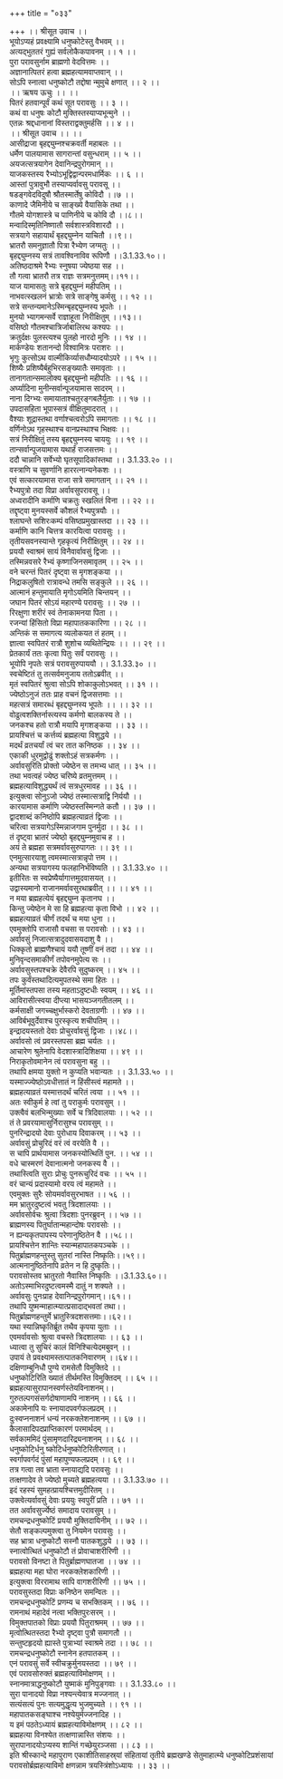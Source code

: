+++
title = "०३३"

+++
।। श्रीसूत उवाच ।।  
भूयोऽप्यहं प्रवक्ष्यामि धनुष्कोटेस्तु वैभवम् ।।  
अत्यद्भुततरं गुह्यं सर्वलोकैकपावनम् ।। १ ।।  
पुरा परावसुर्नाम ब्राह्मणो वेदवित्तमः ।।  
अज्ञानात्पितरं हत्वा ब्रह्महत्यामवाप्तवान् ।।  
सोऽपि स्नात्वा धनुष्कोटौ तद्दोषा न्मुमुचे क्षणात् ।। २ ।।  
।। ऋषय ऊचुः ।। ।।  
पितरं हतवान्पूर्वं कथं सूत परावसुः ।। ३ ।।  
कथं वा धनुषः कोटौ मुक्तिस्तस्याप्यभून्मुने ।।  
एतन्नः श्रद्दधानानां विस्तराद्वक्तुमर्हसि ।। ४ ।।  
।। श्रीसूत उवाच ।। ।।  
आसीद्राजा बृहद्द्युम्नश्चक्रवर्ती महाबलः ।।  
धर्मेण पालयामास सागरान्तां वसुन्धराम् ।। ५ ।।  
अयजत्सत्रयागेन देवानिन्द्रपुरोगमान् ।।  
याजकस्तस्य रैभ्योऽभूद्विद्वान्परमधार्मिकः ।। ६ ।।  
आस्तां पुत्रावुभौ तस्याप्यर्वावसु परावसू ।।  
षडङ्गवेदविदुषौ श्रौतस्मार्तेषु कोविदौ ।।७ ।।  
काणादे जैमिनीये च साङ्ख्ये वैयासिके तथा ।।  
गौतमे योगशास्त्रे च पाणिनीये च कोवि दौ ।।८।।  
मन्वादिस्मृतिनिष्णातौ सर्वशास्त्रविशारदौ ।।  
सत्रयागे सहायार्थं बृहद्द्युम्नेन याचितौ ।।९।।  
भ्रातरौ समनुज्ञातौ पित्रा रैभ्येण जग्मतुः ।।  
बृहद्द्युम्नस्य सत्रं तावश्विनाविव रूपिणौ ।।3.1.33.१०।।  
अतिष्ठदाश्रमे रैभ्यः स्नुषया ज्येष्ठया सह ।।  
तौ गत्वा भ्रातरौ तत्र राज्ञः सत्रमनुत्तमम्।।११।।  
याज यामासतुः सत्रे बृहद्द्युम्नं महीपतिम् ।।  
नाभवत्स्खलनं भ्रात्रोः सत्रे साङ्गेषु कर्मसु ।। १२ ।।  
सत्रे सन्तन्यमानेऽस्मिन्बृहद्द्युम्नस्य भूपतेः ।।  
मुनयो भ्यागमन्सर्वे राज्ञाहूता निरीक्षितुम् ।।१३।।  
वसिष्ठो गौतमश्चात्रिर्जाबालिरथ कश्यपः ।।  
क्रतुर्दक्षः पुलस्त्यश्च पुलहो नारदो मुनिः ।। १४ ।।  
मार्कण्डेयः शतानन्दो विश्वामित्रः पराशरः ।।  
भृगुः कुत्सोऽथ वाल्मीकिर्व्यासधौम्यादयोऽपरे ।। १५ ।।  
शिष्यैः प्रशिष्यैर्बहुभिरसङ्ख्यातैः समावृताः ।।  
तानागतान्समालोक्य बृहद्द्युम्नो महीपतिः ।। १६ ।।  
अर्घ्यादिना मुनीन्सर्वान्पूजयामास सादरम् ।।  
नाना दिग्भ्यः समायाताश्चतुरङ्गबलैर्युताः ।। १७ ।।  
उपदासहिता भूपास्सत्रं वीक्षितुमादरात् ।।  
वैश्याः शूद्रास्तथा वर्णाश्चत्वरोऽपि समागताः ।। १८ ।।  
वर्णिनोऽथ गृहस्थाश्च वानप्रस्थाश्च भिक्षवः ।।  
सत्रं निरीक्षितुं तस्य बृहद्द्युम्नस्य चाययुः ।। १९ ।।  
तान्सर्वान्पूजयामास यथार्हं राजसत्तमः ।।  
ददौ चान्नानि सर्वेभ्यो घृतसूपादिकांस्तथा ।। 3.1.33.२० ।।  
वस्त्राणि च सुवर्णानि हाररत्नान्यनेकशः ।।  
एवं सत्कारयामास राजा सत्रे समागतान् ।। २१ ।।  
रैभ्यपुत्रो तदा विप्रा अर्वावसुपरावसू ।।  
अध्वरादीनि कर्माणि चक्रतुः स्खलितं विना ।। २२ ।।  
तद्दृष्ट्वा मुनयस्सर्वे कौशलं रैभ्यपुत्रयौः ।।  
श्लाघन्ते सशिरःकम्पं वसिष्ठप्रमुखास्तदा ।। २३ ।।  
कर्माणि कानि चित्तत्र कारयित्वा परावसुः ।।  
तृतीयसवनस्यान्ते गृहकृत्यं निरीक्षितुम् ।। २४ ।।  
प्रययौ स्वाश्रमं सायं विनैवार्वावसुं द्विजाः ।।  
तस्मिन्नवसरे रैभ्यं कृष्णाजिनसमावृतम् ।। २५ ।।  
वने चरन्तं पितरं दृष्ट्वा स मृगशङ्कया ।।  
निद्राकलुषितो रात्रावन्धे तमसि सङ्कुले ।। २६ ।।  
आत्मानं हन्तुमायाति मृगोऽयमिति चिन्तयन् ।।  
जघान पितरं सोऽयं महारण्ये परावसुः ।। २७ ।।  
रिरक्षुणा शरीरं स्वं तेनाकामनया पिता ।।  
रजन्यां हिंसितो विप्रा महापातककारिणा ।। २८ ।।  
अन्तिकं स समागत्य व्यलोकयत तं हतम् ।।  
ज्ञात्वा स्वपितरं रात्रौ शुशोच व्यथितेन्द्रियः ।। ।। २९ ।।  
प्रेतकार्यं ततः कृत्वा पितुः सर्वं परावसुः ।।  
भूयोपि नृपतेः सत्रं परावसुरुपाययौ ।। 3.1.33.३० ।।  
स्वचेष्टितं तु तत्सर्वमनुजाय ततोऽब्रवीत् ।।  
मृतं स्वपितरं श्रुत्वा सोऽपि शोकाकुलोऽभवत् ।। ३१ ।।  
ज्येष्ठोऽनुजं ततः प्राह वचनं द्विजसत्तमाः ।।  
महत्सत्रं समारब्धं बृहद्द्युम्नस्य भूपतेः ।। ।। ३२ ।।  
वोढुत्वशक्तिर्नास्त्यस्य कर्मणो बालकस्य ते ।।  
जनकश्च हतो रात्रौ मयापि मृगशङ्कया ।। ३३ ।।  
प्रायश्चित्तं च कर्त्तव्यं ब्रह्महत्या विशुद्धये ।।  
मदर्थं व्रतचर्यां त्वं चर तात कनिष्ठक ।। ३४ ।।  
एकाकी धुरमुद्वोढुं शक्तोऽहं सत्रकर्मणः ।।  
अर्वावसुरिति प्रोक्तो ज्येष्ठेन स तमभ्य धात् ।। ३५ ।।  
तथा भवत्वहं ज्येष्ठ चरिष्ये व्रतमुत्तमम् ।।  
ब्रह्महत्याविशुद्ध्यर्थं त्वं सत्रधुरमावह ।। ३६ ।।  
इत्युक्त्वा सोनुऽजो ज्येष्ठं तस्मात्सत्राद्वि निर्ययौ ।।  
कारयामास कर्माणि ज्येष्ठस्तस्मिन्गते कतौ ।। ३७ ।।  
द्वादशाब्दं कनिष्ठोपि ब्रह्महत्याव्रतं द्विजाः ।।  
चरित्वा सत्रयागेऽस्मिन्नाजगाम पुनर्मुदा ।। ३८ ।।  
तं दृष्ट्वा भ्रातरं ज्येष्ठो बृहद्द्युम्नमुवाच ह ।।  
अयं ते ब्रह्महा सत्रमर्वावसुरुपागतः ।। ३९ ।।  
एनमुत्सारयाशु त्वमस्मात्सत्रान्नृपो त्तम ।।  
अन्यथा सत्रयागस्य फलहानिर्भविष्यति ।। 3.1.33.४० ।।  
इतीरितः स स्वप्रेष्यैर्यागात्तमुदवासयत् ।।  
उद्वास्यमानो राजानमर्वावसुरथाब्रवीत् ।। ।। ४१ ।।  
न मया ब्रह्महत्येयं बृहद्द्युम्न कृतानघ ।।  
किन्तु ज्येष्ठेन मे सा हि ब्रह्महत्या कृता विभो ।। ४२ ।।  
ब्रह्महत्याव्रतं चीर्णं तदर्थं च मया धुना ।।  
एवमुक्तोपि राजासौ वचसा स परावसोः ।। ४३ ।।  
अर्वावसुं निजात्सत्रादुदवासयदाशु वै ।।  
धिक्कृतो ब्राह्मणैश्चायं ययौ तूष्णीं वनं तदा ।। ४४ ।।  
मुनिवृन्दसमाकीर्णं तपोवनमुपेत्य सः ।।  
अर्वावसुस्तपश्चक्रे देवैरपि सुदुष्करम् ।। ४५ ।।  
तपः कुर्वंस्तथादित्यमुपतस्थे समा हितः ।।  
मूर्तिमांस्तपसा तस्य महताऽदुष्टधीः स्वयम् ।। ४६ ।।  
आविरासीत्स्वया दीप्त्या भासयञ्जगतीतलम् ।।  
कर्मसाक्षी जगच्चक्षुर्भास्करो देवताग्रणीः ।। ४७ ।।  
आविर्बभूवुर्देवाश्च पुरस्कृत्य शचीपतिम् ।।  
इन्द्रादयस्ततो देवाः प्रोचुरर्वावसुं द्विजाः ।।४८।।  
अर्वावसो त्वं प्रवरस्तपसा ब्रह्म चर्यतः ।।  
आचारेण श्रुतेनापि वेदशास्त्रादिशिक्षया ।। ४९ ।।  
निराकृतोवमानेन त्वं परावसुना बहु ।।  
तथापि क्षमया युक्तो न कुप्यति भवान्यतः ।। 3.1.33.५० ।।  
यस्माज्ज्येष्ठोऽवधीत्तातं न हिंसीस्त्वं महामते ।।  
ब्रह्महत्याव्रतं यस्मात्तदर्थं चरितं त्वया ।। ५१ ।।  
अतः स्वीकुर्म हे त्वां तु पराकुर्मः परावसुम् ।।  
उक्त्वैवं बलभिन्मुख्याः सर्वे च त्रिदिवालयाः ।। ५२ ।।  
तं ते प्रवरयामासुर्निरासुश्च परावसुम् ।।  
पुनरिन्द्रादयो देवाः पुरोधाय दिवाकरम् ।। ५३ ।।  
अर्वावसुं प्रोचुरिदं वरं त्वं वरयेति वै ।।  
स चापि प्रार्थयामास जनकस्योत्थितिं पुन. ।। ५४ ।।  
वधे चास्मरणं देवानात्मनो जनकस्य वै ।।  
तथास्त्विति सुराः प्रोचुः पुनरूचुरिदं वचः ।। ५५ ।।  
वरं चान्यं प्रदास्यामो वरय त्वं महामते ।।  
एवमुक्तः सुरैः सोयमर्वावसुरभाषत ।। ५६ ।।  
मम भ्रातुरदुष्टत्वं भवतु त्रिदशालयाः ।।  
अर्वावसोर्वचः श्रुत्वा त्रिदशाः पुनरब्रुवन् ।। ५७ ।।  
ब्राह्मणस्य पितुर्घातान्महान्दोषः परावसोः ।।  
न ह्यन्यकृतपापस्य परेणानुष्ठितेन वै ।।५८।।  
प्रायश्चित्तेन शान्तिः स्यान्महापातकपञ्चके ।।  
पितुर्ब्राह्मणहन्तुस्तु सुतरां नास्ति निष्कृतिः।।५९।।  
आत्मनानुष्ठितेनापि व्रतेन न हि दुष्कृतिः।।  
परावसोस्तव भ्रातुरतो नैवास्ति निष्कृतिः ।।3.1.33.६०।।  
अतोऽस्माभिरदुष्टत्वमस्मै दातुं न शक्यते ।।  
अर्वावसुः पुनःप्राह देवानिन्द्रपुरोगमान्।।६१।।  
तथापि युष्मन्माहात्म्यात्प्रसादाद्भवतां तथा।।  
पितुर्ब्राह्मणहन्तुर्मे भ्रातुस्त्रिदशसत्तमाः।।६२।।  
यथा स्यान्निष्कृतिर्ब्रूत तथैव कृपया युताः ।।  
एवमर्वावसोः श्रुत्वा वचस्ते त्रिदशालयाः ।। ६३ ।।  
ध्यात्वा तु सुचिरं कालं विनिश्चित्येदमबुवन् ।।  
उपायं ते प्रवक्ष्यामस्तत्पातकनिवारणम् ।।६४।।  
दक्षिणाम्बुनिधौ पुण्ये रामसेतौ विमुक्तिदे ।।  
धनुष्कोटिरिति ख्यातं तीर्थमस्ति विमुक्तिदम् ।। ६५ ।।  
ब्रह्महत्यासुरापानस्वर्णस्तेयविनाशनम्।।  
गुरुतल्पगसंसर्गदोषाणामपि नाशनम् ।। ६६ ।।  
अकामेनापि यः स्नायादपवर्गफलप्रदम् ।।  
दुःस्वप्ननाशनं धन्यं नरकक्लेशनाशनम् ।। ६७ ।।  
कैलासादिपदप्राप्तिकारणं परमार्थदम् ।।  
सर्वकाममिदं पुंसामृणदारिद्र्यनाशनम् ।। ६८ ।।  
धनुष्कोटिर्धनु ष्कोटिर्धनुष्कोटिरितीरणात् ।।  
स्वर्गापवर्गदं पुंसां महापुण्यफलप्रदम् ।। ६९ ।।  
तत्र गत्वा तव भ्राता स्नायाद्यदि परावसुः ।।  
तत्क्षणादेव ते ज्येष्ठो मुच्यते ब्रह्महत्यया ।। 3.1.33.७० ।।  
इदं रहस्यं सुमहत्प्रायश्चित्तमुदीरितम् ।।  
उक्त्वेत्यर्वावसुं देवाः प्रययुः स्वपुरीं प्रति ।। ७१ ।।  
तत अर्वावसुर्ज्येष्ठं समादाय परावसुम् ।।  
रामचन्द्रधनुष्कोटिं प्रययौ मुक्तिदायिनीम् ।। ७२ ।।  
सेतौ सङ्कल्पमुक्त्वा तु नियमेन परावसुः ।।  
सह भ्रात्रा धनुष्कोटौ सस्नौ पातकशुद्धये ।। ७३ ।।  
स्नात्वोत्थितं धनुष्कोटौ तं प्रोवाचाशरीरिणी ।।  
परावसो विनष्टा ते पितुर्ब्राह्मणघातजा ।। ७४ ।।  
ब्रह्महत्या महा घोरा नरकक्लेशकारिणी ।।  
इत्युक्त्वा विररामाथ सापि वागशरीरिणी ।। ७५ ।।  
परावसुस्तदा विप्राः कनिष्ठेन समन्वितः ।।  
रामचन्द्रधनुष्कोटिं प्रणम्य च सभक्तिकम् ।। ७६ ।।  
रामनाथं महादेवं नत्वा भक्तिपुरःसरम् ।।  
विमुक्तपातको विप्राः प्रययौ पितुराश्रमम् ।। ७७ ।।  
मृत्वोत्थितस्तदा रैभ्यो दृष्ट्वा पुत्रौ समागतौ ।।  
सन्तुष्टहृदयो ह्यास्ते पुत्राभ्यां स्वाश्रमे तदा ।। ७८ ।।  
रामचन्द्रधनुष्कोटौ स्नानेन हतपातकम् ।।  
एनं परावसुं सर्वे स्वीचक्रुर्मुनयस्तदा ।। ७९ ।।  
एवं परावसोरुक्तं ब्रह्महत्याविमोक्षणम् ।।  
स्नानमात्राद्धनुष्कोटौ युष्माकं मुनिपुङ्गवाः ।। 3.1.33.८० ।।  
सुरा पानादयो विप्रा नश्यन्त्येवात्र मज्जनात् ।।  
सत्यंसत्यं पुनः सत्यमुद्धृत्य भुजमुच्यते ।। ९१ ।।  
महापातकसङ्घाश्च नश्येयुर्मज्जनादिह ।।  
य इमं पठतेऽध्यायं ब्रह्महत्याविमोक्षणम् ।। ८२ ।।  
ब्रह्महत्या विनश्येत तत्क्षणान्नास्ति संशयः ।।  
सुरापानादयोऽप्यस्य शान्तिं गच्छेयुरञ्जसा ।। ८३ ।।  
इति श्रीस्कान्दे महापुराण एकाशीतिसाहस्र्यां संहितायां तृतीये ब्रह्मखण्डे सेतुमाहात्म्ये धनुष्कोटिप्रशंसायां परावसोर्ब्रह्महत्याविमो क्षणन्नाम त्रयस्त्रिंशोऽध्यायः ।। ३३ ।।